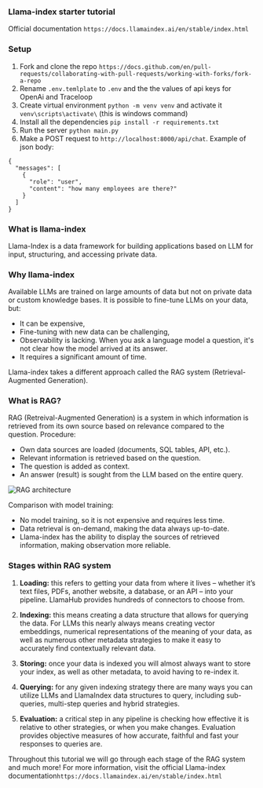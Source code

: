 ### Llama-index starter tutorial
Official documentation ```https://docs.llamaindex.ai/en/stable/index.html```

### Setup
1. Fork and clone the repo ```https://docs.github.com/en/pull-requests/collaborating-with-pull-requests/working-with-forks/fork-a-repo```
2. Rename ```.env.temlplate``` to ```.env``` and the the values of api keys for OpenAi and Traceloop
3. Create virtual environment ```python -m venv venv``` and activate it ```venv\scripts\activate\``` (this is windows command)
4. Install all the dependencies  ```pip install -r requirements.txt```
5. Run the server ```python main.py```
6. Make a POST request to ```http://localhost:8000/api/chat```. Example of json body:
```
{
  "messages": [
    {
      "role": "user",
      "content": "how many employees are there?"
    }
  ]
}
```

### What is llama-index
Llama-Index is a data framework for building applications based on LLM for input, structuring, and accessing private data.

### Why llama-index
Available LLMs are trained on large amounts of data but not on private data or custom knowledge bases. 
It is possible to fine-tune LLMs on your data, but:

- It can be expensive,
- Fine-tuning with new data can be challenging,
- Observability is lacking. When you ask a language model a question, it's not clear how the model arrived at its answer.
- It requires a significant amount of time.

Llama-index takes a different approach called the RAG system (Retrieval-Augmented Generation).

### What is RAG?
RAG (Retreival-Augmented Generation) is a system in which information is retrieved from its own source based on relevance compared to the question.
Procedure:

- Own data sources are loaded (documents, SQL tables, API, etc.).
- Relevant information is retrieved based on the question.
- The question is added as context.
- An answer (result) is sought from the LLM based on the entire query.

![RAG architecture](./image/basic_rag.png "RAG architecture")


Comparison with model training:

- No model training, so it is not expensive and requires less time.
- Data retrieval is on-demand, making the data always up-to-date.
- Llama-index has the ability to display the sources of retrieved information, making observation more reliable.

### Stages within RAG system
1. **Loading:** this refers to getting your data from where it lives – whether it’s text files, PDFs, another website, a database, or an API – into your pipeline. LlamaHub provides hundreds of connectors to choose from.

2. **Indexing:** this means creating a data structure that allows for querying the data. For LLMs this nearly always means creating vector embeddings, numerical representations of the meaning of your data, as well as numerous other metadata strategies to make it easy to accurately find contextually relevant data.

3. **Storing:** once your data is indexed you will almost always want to store your index, as well as other metadata, to avoid having to re-index it.

4. **Querying:** for any given indexing strategy there are many ways you can utilize LLMs and LlamaIndex data structures to query, including sub-queries, multi-step queries and hybrid strategies.

5. **Evaluation:** a critical step in any pipeline is checking how effective it is relative to other strategies, or when you make changes. Evaluation provides objective measures of how accurate, faithful and fast your responses to queries are.

Throughout this tutorial we will go through each stage of the RAG system and much more! For more information, visit the official Llama-index documentation```https://docs.llamaindex.ai/en/stable/index.html```








